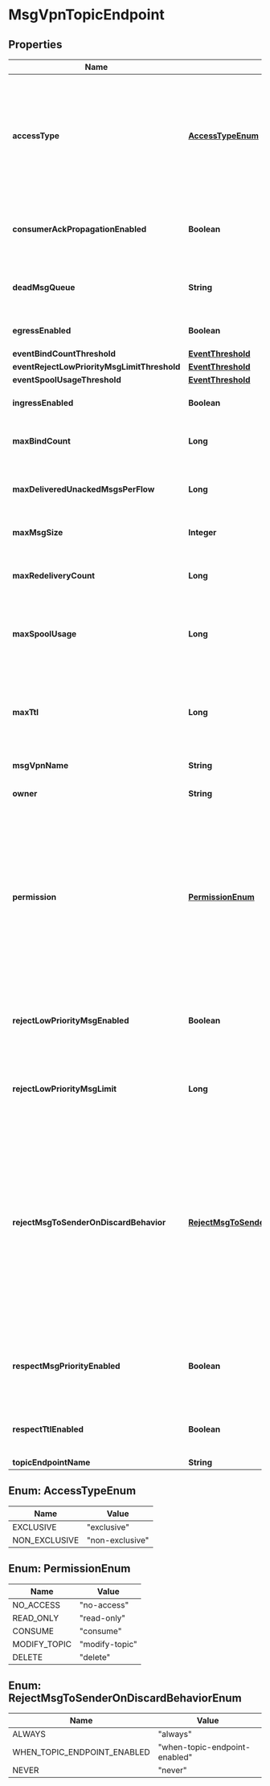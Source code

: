 
# MsgVpnTopicEndpoint

## Properties
Name | Type | Description | Notes
------------ | ------------- | ------------- | -------------
**accessType** | [**AccessTypeEnum**](#AccessTypeEnum) | The access type for delivering messages to consumer flows bound to the Topic Endpoint. The default value is &#x60;\&quot;exclusive\&quot;&#x60;. The allowed values and their meaning are:  &lt;pre&gt; \&quot;exclusive\&quot; - Exclusive delivery of messages to the first bound consumer flow. \&quot;non-exclusive\&quot; - Non-exclusive delivery of messages to all bound consumer flows in a round-robin fashion. &lt;/pre&gt;  Available since 2.4. |  [optional]
**consumerAckPropagationEnabled** | **Boolean** | Enable or disable the propagation of consumer acknowledgements (ACKs) received on the active replication Message VPN to the standby replication Message VPN. The default value is &#x60;true&#x60;. |  [optional]
**deadMsgQueue** | **String** | The name of the Dead Message Queue (DMQ) used by the Topic Endpoint. The default value is &#x60;\&quot;#DEAD_MSG_QUEUE\&quot;&#x60;. Available since 2.2. |  [optional]
**egressEnabled** | **Boolean** | Enable or disable the transmission of messages from the Topic Endpoint. The default value is &#x60;false&#x60;. |  [optional]
**eventBindCountThreshold** | [**EventThreshold**](EventThreshold.md) |  |  [optional]
**eventRejectLowPriorityMsgLimitThreshold** | [**EventThreshold**](EventThreshold.md) |  |  [optional]
**eventSpoolUsageThreshold** | [**EventThreshold**](EventThreshold.md) |  |  [optional]
**ingressEnabled** | **Boolean** | Enable or disable the reception of messages to the Topic Endpoint. The default value is &#x60;false&#x60;. |  [optional]
**maxBindCount** | **Long** | The maximum number of consumer flows that can bind to the Topic Endpoint. The default value is &#x60;1&#x60;. Available since 2.4. |  [optional]
**maxDeliveredUnackedMsgsPerFlow** | **Long** | The maximum number of messages delivered but not acknowledged per flow for the Topic Endpoint. The default is the max value supported by the platform. |  [optional]
**maxMsgSize** | **Integer** | The maximum message size allowed in the Topic Endpoint, in bytes (B). The default value is &#x60;10000000&#x60;. |  [optional]
**maxRedeliveryCount** | **Long** | The maximum number of times the Topic Endpoint will attempt redelivery of a message prior to it being discarded or moved to the DMQ. A value of 0 means to retry forever. The default value is &#x60;0&#x60;. |  [optional]
**maxSpoolUsage** | **Long** | The maximum message spool usage allowed by the Topic Endpoint, in megabytes (MB). A value of 0 only allows spooling of the last message received and disables quota checking. The default varies by platform. |  [optional]
**maxTtl** | **Long** | The maximum time in seconds a message can stay in the Topic Endpoint when &#x60;respectTtlEnabled&#x60; is &#x60;\&quot;true\&quot;&#x60;. A message expires when the lesser of the sender assigned time-to-live (TTL) in the message and the &#x60;maxTtl&#x60; configured for the Topic Endpoint, is exceeded. A value of 0 disables expiry. The default value is &#x60;0&#x60;. |  [optional]
**msgVpnName** | **String** | The name of the Message VPN. |  [optional]
**owner** | **String** | The Client Username that owns the Topic Endpoint and has permission equivalent to &#x60;\&quot;delete\&quot;&#x60;. The default value is &#x60;\&quot;\&quot;&#x60;. |  [optional]
**permission** | [**PermissionEnum**](#PermissionEnum) | The permission level for all consumers of the Topic Endpoint, excluding the owner. The default value is &#x60;\&quot;no-access\&quot;&#x60;. The allowed values and their meaning are:  &lt;pre&gt; \&quot;no-access\&quot; - Disallows all access. \&quot;read-only\&quot; - Read-only access to the messages. \&quot;consume\&quot; - Consume (read and remove) messages. \&quot;modify-topic\&quot; - Consume messages or modify the topic/selector. \&quot;delete\&quot; - Consume messages, modify the topic/selector or delete the Client created endpoint altogether. &lt;/pre&gt;  |  [optional]
**rejectLowPriorityMsgEnabled** | **Boolean** | Enable or disable the checking of low priority messages against the &#x60;rejectLowPriorityMsgLimit&#x60;. This may only be enabled if &#x60;rejectMsgToSenderOnDiscardBehavior&#x60; does not have a value of &#x60;\&quot;never\&quot;&#x60;. The default value is &#x60;false&#x60;. |  [optional]
**rejectLowPriorityMsgLimit** | **Long** | The number of messages of any priority in the Topic Endpoint above which low priority messages are not admitted but higher priority messages are allowed. The default value is &#x60;0&#x60;. |  [optional]
**rejectMsgToSenderOnDiscardBehavior** | [**RejectMsgToSenderOnDiscardBehaviorEnum**](#RejectMsgToSenderOnDiscardBehaviorEnum) | Determines when to return negative acknowledgements (NACKs) to sending clients on message discards. Note that NACKs cause the message to not be delivered to any destination and Transacted Session commits to fail. The default value is &#x60;\&quot;never\&quot;&#x60;. The allowed values and their meaning are:  &lt;pre&gt; \&quot;always\&quot; - Always return a negative acknowledgment (NACK) to the sending client on message discard. \&quot;when-topic-endpoint-enabled\&quot; - Only return a negative acknowledgment (NACK) to the sending client on message discard when the Topic Endpoint is enabled. \&quot;never\&quot; - Never return a negative acknowledgment (NACK) to the sending client on message discard. &lt;/pre&gt;  |  [optional]
**respectMsgPriorityEnabled** | **Boolean** | Enable or disable the respecting of message priority. When enabled, messages contained in the Topic Endpoint are delivered in priority order, from 9 (highest) to 0 (lowest). The default value is &#x60;false&#x60;. Available since 2.8. |  [optional]
**respectTtlEnabled** | **Boolean** | Enable or disable the respecting of the time-to-live (TTL) for messages in the Topic Endpoint. When enabled, expired messages are discarded or moved to the DMQ. The default value is &#x60;false&#x60;. |  [optional]
**topicEndpointName** | **String** | The name of the Topic Endpoint. |  [optional]


<a name="AccessTypeEnum"></a>
## Enum: AccessTypeEnum
Name | Value
---- | -----
EXCLUSIVE | &quot;exclusive&quot;
NON_EXCLUSIVE | &quot;non-exclusive&quot;


<a name="PermissionEnum"></a>
## Enum: PermissionEnum
Name | Value
---- | -----
NO_ACCESS | &quot;no-access&quot;
READ_ONLY | &quot;read-only&quot;
CONSUME | &quot;consume&quot;
MODIFY_TOPIC | &quot;modify-topic&quot;
DELETE | &quot;delete&quot;


<a name="RejectMsgToSenderOnDiscardBehaviorEnum"></a>
## Enum: RejectMsgToSenderOnDiscardBehaviorEnum
Name | Value
---- | -----
ALWAYS | &quot;always&quot;
WHEN_TOPIC_ENDPOINT_ENABLED | &quot;when-topic-endpoint-enabled&quot;
NEVER | &quot;never&quot;



